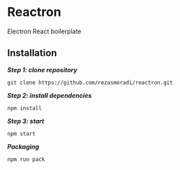 # Reactron
Electron React boilerplate

## Installation

***Step 1: clone repository***
```
git clone https://github.com/rezasmoradi/reactron.git
```

***Step 2: install dependencies***
```
npm install
```

***Step 3: start***
```
npm start
```

***Packaging***
```
npm run pack
```
